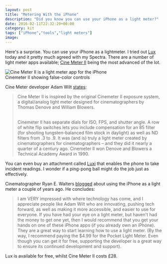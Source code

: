 ```yaml
---
layout: post
title: "Metering With the iPhone"
description: "Did you know you can use your iPhone as a light meter?"
date: 2016-02-11T22:32:29+00:00
category: kit
tags: ["iPhone","tools","light meters"]
image:
---
```


Here's a surprise. You can use your iPhone as a lightmeter. I tried out [Lux](http://www.avicora.com/lux/) today and it pretty much agreed with my Spectra. There are a number of light meter apps available; [Cine Meter II](http://adamwilt.com/cinemeterii/index.html) being the most advanced of the lot.

<img src="{{ site.baseurl }}/assets/tools/cinemeter.jpg" alt="Cine Meter II is a light meter app for the iPhone">
<div class="caption">Cinemeter II showing false-color controls
</div>

Cine Meter developer Adam Wilt [states](http://adamwilt.com/cinemeterii/index.html):
<blockquote>Cine Meter II is inspired by the original Cinemeter II exposure system, a digital/analog light meter designed for cinematographers by Thomas Denove and William Blowers.<br/><br/>

Cinemeter II has separate dials for ISO, FPS, and shutter angle. A row of white flip switches lets you include compensation for an 85 filter (for shooting tungsten-balanced film stock in daylight) as well as ND filters from .3 to .9. It was (and is) truly a light meter created by cinematographers for cinematographers – and they did it nearly a quarter of a century ago. Cinemeter II won Denove and Blowers a Technical Academy Award in 1990.</blockquote>  

You can even buy an attachment called [Luxi](http://www.amazon.com/Luxi-Photographic-Light-Attachment-iPhone/dp/B00GTGC5ES) that enables the phone to take incident readings. I wonder if a ping-pong ball might do the job just as effectively. 

Cinematographer Ryan E. Walters [blogged](http://www.ryanewalters.com/Blog/blog.php?id=1222011888909495377) about using the iPhone as a light meter a couple of years ago. He concludes:

<blockquote>
I am VERY impressed with where technology has come, and I appreciate people like Adam Wilt who are innovating, pushing tech forward, as well as making it more accessible, and easier to use for everyone. If you have had your eye on a light meter, but haven't had the money to get one yet, then I would recommend that you get your hands on one of these iPhone apps (if you already own an iPhone). They are a great way to start learning how to use a light meter. (By the way, I recommend paying the $4.99 for the Pocket Light Meter. Even though you can get it for free, supporting the developer is a great way to ensure its continued development and support).
</blockquote>

Lux is available for free, whilst Cine Meter II costs £28. 